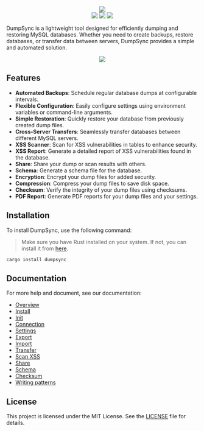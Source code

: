 <div align='center'>
<img src='https://camo.githubusercontent.com/bba1e2629a190a9a11efa835abf931ffd18488d4479ab45898a93c899d59fa2a/68747470733a2f2f692e696d6775722e636f6d2f4e376d573934332e706e67'/>
</div>

<div align='center'>
<img src='https://img.shields.io/crates/v/dumpsync?style=for-the-badge&logo=rust'/>
<img src='https://img.shields.io/crates/l/dumpsync?style=for-the-badge'/>
<img src='https://img.shields.io/crates/d/dumpsync?style=for-the-badge&logo=rust'/>
</div>

DumpSync is a lightweight tool designed for efficiently dumping and restoring MySQL databases. Whether you need to create backups, restore databases, or transfer data between servers, DumpSync provides a simple and automated solution.

<div align='center'>
<img src='https://i.imgur.com/R8VOwQB.png'>
</div>

## Features

- **Automated Backups**: Schedule regular database dumps at configurable intervals.
- **Flexible Configuration**: Easily configure settings using environment variables or command-line arguments.
- **Simple Restoration**: Quickly restore your database from previously created dump files.
- **Cross-Server Transfers**: Seamlessly transfer databases between different MySQL servers.
- **XSS Scanner**: Scan for XSS vulnerabilities in tables to enhance security.
- **XSS Report**: Generate a detailed report of XSS vulnerabilities found in the database.
- **Share**: Share your dump or scan results with others.
- **Schema**: Generate a schema file for the database.
- **Encryption**: Encrypt your dump files for added security.
- **Compression**: Compress your dump files to save disk space.
- **Checksum**: Verify the integrity of your dump files using checksums.
- **PDF Report**: Generate PDF reports for your dump files and your settings.

## Installation

To install DumpSync, use the following command:

> Make sure you have Rust installed on your system. If not, you can install it from [here](https://docs.dumpsync.com/install).

```bash
cargo install dumpsync
```

## Documentation

For more help and document, see our documentation:

- [Overview](https://docs.dumpsync.com)
- [Install](https://docs.dumpsync.com/install)
- [Init](https://docs.dumpsync.com/init)
- [Connection](https://docs.dumpsync.com/connection)
- [Settings](https://docs.dumpsync.com/settings)
- [Export](https://docs.dumpsync.com/export)
- [Import](https://docs.dumpsync.com/import)
- [Transfer](https://docs.dumpsync.com/transfer)
- [Scan XSS](https://docs.dumpsync.com/scan)
- [Share](https://docs.dumpsync.com/share)
- [Schema](https://docs.dumpsync.com/schema)
- [Checksum](https://docs.dumpsync.com/checksum)
- [Writing patterns](https://docs.dumpsync.com/writing-patterns)

## License

This project is licensed under the MIT License. See the [LICENSE](LICENSE) file for details.
